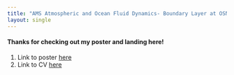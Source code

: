 ```yaml
---
title: "AMS Atmospheric and Ocean Fluid Dynamics- Boundary Layer at OSNAP studies"
layout: single
---
```


#### Thanks for checking out my poster and landing here!

1. Link to poster [here](https://drive.google.com/file/d/1o2eV0BScCzdC9P7tuz8P73jcyTZx6Lty/view?usp=sharing)
2. Link to CV [here](../digital-CV)
